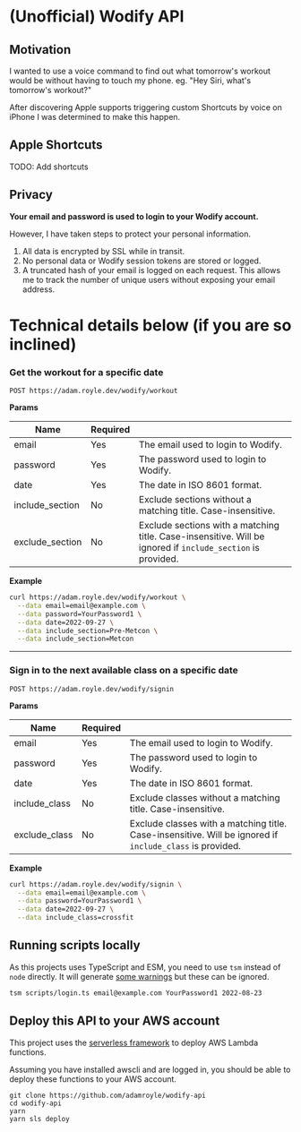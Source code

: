# (Unofficial) Wodify API

## Motivation

I wanted to use a voice command to find out what tomorrow's workout would be without having to touch my phone. eg. "Hey Siri, what's tomorrow's workout?"

After discovering Apple supports triggering custom Shortcuts by voice on iPhone I was determined to make this happen.

## Apple Shortcuts

TODO: Add shortcuts

## Privacy

**Your email and password is used to login to your Wodify account.**

However, I have taken steps to protect your personal information.

1. All data is encrypted by SSL while in transit.
2. No personal data or Wodify session tokens are stored or logged.
3. A truncated hash of your email is logged on each request. This allows me to track the number of unique users without exposing your email address.

# Technical details below (if you are so inclined)

### Get the workout for a specific date

```
POST https://adam.royle.dev/wodify/workout
```

**Params**

| Name            | Required |                                                                                                             |
| --------------- | -------- | ----------------------------------------------------------------------------------------------------------- |
| email           | Yes      | The email used to login to Wodify.                                                                          |
| password        | Yes      | The password used to login to Wodify.                                                                       |
| date            | Yes      | The date in ISO 8601 format.                                                                                |
| include_section | No       | Exclude sections without a matching title. Case-insensitive.                                                |
| exclude_section | No       | Exclude sections with a matching title. Case-insensitive. Will be ignored if `include_section` is provided. |

**Example**

```sh
curl https://adam.royle.dev/wodify/workout \
  --data email=email@example.com \
  --data password=YourPassword1 \
  --data date=2022-09-27 \
  --data include_section=Pre-Metcon \
  --data include_section=Metcon
```

---

### Sign in to the next available class on a specific date

```
POST https://adam.royle.dev/wodify/signin
```

**Params**

| Name          | Required |                                                                                                          |
| ------------- | -------- | -------------------------------------------------------------------------------------------------------- |
| email         | Yes      | The email used to login to Wodify.                                                                       |
| password      | Yes      | The password used to login to Wodify.                                                                    |
| date          | Yes      | The date in ISO 8601 format.                                                                             |
| include_class | No       | Exclude classes without a matching title. Case-insensitive.                                              |
| exclude_class | No       | Exclude classes with a matching title. Case-insensitive. Will be ignored if `include_class` is provided. |

**Example**

```sh
curl https://adam.royle.dev/wodify/signin \
  --data email=email@example.com \
  --data password=YourPassword1 \
  --data date=2022-09-27 \
  --data include_class=crossfit
```

## Running scripts locally

As this projects uses TypeScript and ESM, you need to use `tsm` instead of `node` directly. It will generate [some warnings](https://github.com/lukeed/tsm/issues/12) but these can be ignored.

```sh
tsm scripts/login.ts email@example.com YourPassword1 2022-08-23
```

## Deploy this API to your AWS account

This project uses the [serverless framework](https://www.serverless.com/framework/docs/getting-started) to deploy AWS Lambda functions.

Assuming you have installed awscli and are logged in, you should be able to deploy these functions to your AWS account.

```
git clone https://github.com/adamroyle/wodify-api
cd wodify-api
yarn
yarn sls deploy
```

